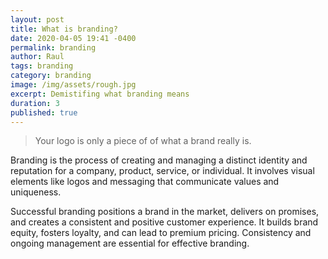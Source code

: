 ```yaml
---
layout: post
title: What is branding?
date: 2020-04-05 19:41 -0400
permalink: branding
author: Raul
tags: branding
category: branding
image: /img/assets/rough.jpg
excerpt: Demistifing what branding means
duration: 3
published: true
---
```


> Your logo is only a piece of of what a brand really is.

Branding is the process of creating and managing a distinct identity and reputation for a company, product, service, or individual. It involves visual elements like logos and messaging that communicate values and uniqueness. 

Successful branding positions a brand in the market, delivers on promises, and creates a consistent and positive customer experience. It builds brand equity, fosters loyalty, and can lead to premium pricing. Consistency and ongoing management are essential for effective branding.
